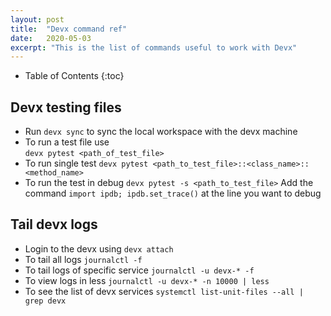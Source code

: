 ```yaml
---
layout: post
title:  "Devx command ref"
date:   2020-05-03
excerpt: "This is the list of commands useful to work with Devx"
---
```

- Table of Contents
{:toc}

## Devx testing files
- Run `devx sync` to sync the local workspace with the devx machine
- To run a test file use  
```devx pytest <path_of_test_file>```
- To run single test
```devx pytest <path_to_test_file>::<class_name>::<method_name>```
- To run the test in debug
```devx pytest -s <path_to_test_file>```
Add the command `import ipdb; ipdb.set_trace()` at the line you want to debug

## Tail devx logs
- Login to the devx using `devx attach`
- To tail all logs `journalctl -f`
- To tail logs of specific  service `journalctl -u devx-* -f`
- To view logs in less `journalctl -u devx-* -n 10000 | less`
- To see the list of devx services `systemctl list-unit-files --all | grep devx`

